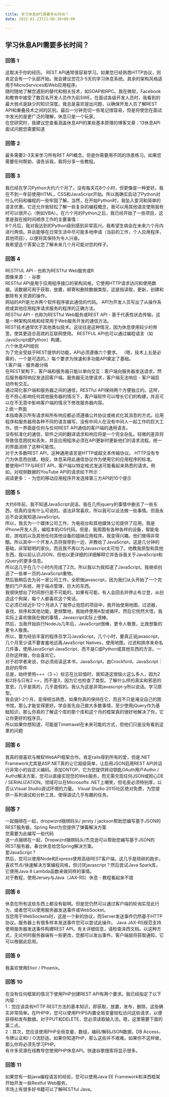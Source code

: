 ```yaml
---

title: 学习休息API需要多长时间？
date: 2022-01-23T22:08:30+08:00

---
```





## 学习休息API需要多长时间？  
### 回答 1
这取决于你的经历。 REST API通常很容易学习。如果您已经熟悉HTTP协议，则肯定会有一个头部开始。我会建议您花3-5天的学习休息系统。其余的架构风格适用于MicroServices和Web应用程序。  
随时随地了解您遇到的替代和相关技术，如SOAP和RPC。我在微软，Facebook和教育中接受了数百名开发人员作为前SWE。在面试各级开发人员时，我看到的最大弱点是缺少的知识深度。我总是喜欢提出问题，以确保开发人员了解REST API和重叠技术之间的区别。最后一分钟克切一些笔记很容易，但是将使您在面试中发光的是更广泛的理解，休息只是一个玩家。  
在您研究时，我建议您查看涵盖休息API的某些基本原理的博客文章：13休息API面试问题您需要知道  
### 回答 2
最多需要2-3天来学习所有RET API概念。但是你需要用不同的场景练习。如果您需要任何帮助，请告诉我，我将分享一些教程。  
### 回答 3
我已经在学习Python大约六个月了。没有每天花8个小时，但更像是一种爱好。我在不到一年前使用HTML，CSS和JavaScript开始。所以我确实启动了Python对什么代码和编程的一些牢固了解。当然，在开始Python时，我坠入爱河和简单的语言优惠。它还允许我轻松了解一些复杂的编程概念，我可以用其他语言使用我有时可以很开心（例如VBA）。在六个月的Python之后，我已经开始了一些项目，这里是我在按时间顺序工作的主要事情：  
6个月后，我对我达到的Python级别感到非常高兴。我希望生病会在未来六个月内进行两倍。并且能够在日常生活中尽可能多地申请（当前的工作，个人应用程序，其他项目），以便将其保持为令人兴奋。  
我希望这个答案让您了解未来几个月可能对您的样子。  
### 回答 4
RESTFUL API  - 也称为RESTful Web服务或R  
图像来源： - 谷歌  
RESTful API是用于应用程序接口的架构风格，它使用HTTP请求访问和使用数据。该数据可用于获取，放置，邮寄和删除数据类型，这是指读取，更新，创建和删除有关资源的操作。  
网站的API是允许两个软件程序彼此通信的代码。 API为开发人员写出了从操作系统或其他应用程序请求服务的程序的正确方法。  
RESTful API  - 也称为RESTful Web服务或REST API  - 基于代表性状态传输，这是一种架构风格和经常用于Web服务开发的通信方法。  
REST技术通常优于其他类似技术。这往往是这种情况，因为休息使用较少的带宽，使其更适合高效的互联网使用。 RESTFUL API也可以通过编程语言（如JavaScript或Python）构建。  
六个休息API规则  
为了完全受益于REST提供的功能，API必须遵循六个要求。 （嗯，技术上五是必需的，一个是可选的。）每个要求为快速和多功能API奠定了基础。  
1.客户端 - 服务器分隔  
在REST架构下，客户端和服务器只能以单向交互：客户端向服务器发送请求，然后服务器将响应发送回客户端。服务器无法使请求，客户端无法响应 - 客户端启动所有交互。  
通过简化客户端和服务器之间的通信，RESTful API保持两个方便独立的。这样，在不担心影响任何其他服务器的情况下，客户端软件可以增长它们的构建，并且可以在不无意中影响客户端的情况下修改服务器内容。  
2.统一界面  
本指南表示所有请求和所有响应都必须遵循公共协议或格式化其消息的方式。应用程序和服务器用各种不同的语言编写，没有中间人在没有中间人一起工作的巨大工作。统一界面是任何与任何REST API通信的客户端的通用语言。  
没有标准化的通信，软件之间的翻译请求和响应将是一个完全杂乱。轻微的差异将导致信息困扰和丢失，并且应用程序必须在API更新时更新他们的请求流程。统一的界面消除了这种可能性。  
对于大多数REST API，这种通用语言是HTTP或超文本传输​​协议。 HTTP没有专门为休息而创建。相反，休息采用此通信协议作为使用它的应用程序的标准。  
要使用HTTP与REST API，客户端以特定格式发送可能看起来熟悉的请求。例如，对视频数据的YouTube API的请求如下所示：  
阅读更多： - 为您的移动应用程序开发选择第三方API的10个提示  
### 回答 5
大约6年前，我不知道JavaScript说话。我在几件jquery的事情中删去了一些东西，但真的没有什么可说的。语法非常喜欢，所以我可以设法做一些事情。但我永远不会说我知道JavaScript。  
所以，我去为一个媒体公司工作，为电视台和其他媒体公司提供了应用。我是iPhone开发人员，编程本机iOS代码。但是，我周围有各种各样的设备，智能电视，游戏机以及其他任何其他设备的姐妹应用程序。我变得兴趣。他们做得非常酷。所以其中一个开发人员将我带到一边，并教给了JavaScript，这是几分钟的基础，非常聪明的家伙。而且我不再以为Javascript太可怕了。他教我原型和其他东西，我以前认识JSON，但他以更详细的详细解释它并告诉我关于JavaScript和jQuery的更多信息。  
所以这几乎在几个小时内完成了2次。所以我以为我知道了JavaScript。我继续创造了一些单一页的JavaScript重物。  
然后我稍后去为另一家公司工作，全职做javascript，因为我们从头开始了一个完整的门户系统，用于端点管理，巨大的东西。  
我很快想出了时间旅行是不可能的。如果有可能，有人会回去并停止布兰登，从创造这个狗屎，每个人都喜欢这个笑话。  
它必须已经近9-12个月进入了我停止抱怨的项目中，我开始使用地图，过滤器，查找，排序和其他功能，更频繁地，我始终使用A型或循环。然后它恍然大悟，我实际上喜欢做我在做的事情，Javascript实际上很棒。  
然后，当我开始执行NodeJs几年后，JavaScript很棒，更令人敬畏，比我想象的更令人敬畏。  
所以，要为经验丰富的程序员学习JavaScript，几个小时，要真正说javascript，几个月至少请不要害羞地远离JavaScript Natives，使用地图，过滤和排序来命名几件事，使用JavaScript JavaScript，而不是C或Python或其他东西的方言。一旦你这样做，你会喜欢它。  
对于初学者来说，你必须阅读这本书，JavaScript，由Crockford，JavaScript：良好的零件  
总是，始终使用===（3 =）标志在比较值时，我知道这很恼火这么多人，因为2和2将与只有2 ==，而不是3，因为它也检查了类型。了解什么样的真实和邪恶的意思，几乎是真的，几乎是假的。我认为这是非常javascript-y所以说话。学习原型。  
我会说1-2个月，变得相当熟悉，如果你真的保持在它，而且不只是淹没自己的图书馆，那么才能变得更好。学会首先自己做大多数事情，至少使用jQuery作为基础知识，那么你真的了解这个库的那个库和这个月的框架真的很好地解决了你，它让你更好的程序员。  
所以如果你想知道，可能是Timetravel在未来可能的方式，但他们只是没有看到这里的问题  
### 回答 6
我真的很喜欢与微软WebAPI框架合作。肯定rails得到所有的爱，但是.NET Framework尤其是ASP.NET真的让它超级简单，让启用JSON启用REST API并运行非常小的自定义编码。添加ONTOP，它为您提供转动钥匙OAuth用户Authn / Authz解决方案，您可以直接实现您的Web服务，而无需兑现任何JSON或担心DE / SERIALIZATION。领域可以在Microsofts .NET上嘲笑，但毛皮必须特别厚，以否认Visual Studio调试环境的力量。 Visual Studio 2015社区绝对免费，为您提供一系列调试和分析工具，使得调试几乎有趣的任务。  
### 回答 7
一起捆绑在一起，dropwizrd捆绑码头/ jersty / jackson帮助您编写基于JSON的REST服务器，Spring Rest为您提供了弹簧解决方案  
您需要为此编写一些代码  
送一点捆绑在一起，Dropwizrd捆绑码头/杰克逊可以帮助您编写基于JSON的REST服务器，春台休息给您Spring解决方案。  
爱JavaScript？  
然后，您可以使用Node和Express使用高级REST客户端。这几乎是琐碎的跑步。  
喜欢节点/快速解决方案编程风格，但讨厌javascript？然后尝试Java Spark库，它使用Java 8 Lambda函数来做同样的事情。  
对于教程，使用Jersey与Java（JAX-RS）休息 - 教程看起来不错  
### 回答 8
休息在所有这些东西上都没有聪明。但是您仍然可以通过客户端的轮询实现此行为，或者您可以使用服务器发送事件或WebSocket。  
当您用于WebSockets时，这是一个新的协议，而Server发送事件仍然基于HTTP协议。服务器上有很多样本发送事件您可以尝试此操作。 Java JAX-RS规范支持使用服务器发送事件构建REST API。有关详细信息，请检查泽西文档。以这种方式，无论何时服务器端有一些更改，您都可以发出事件。客户端层将获取通知，它可以根据此启用。  
### 回答 9
我喜欢使用Elixir / Phoenix。  
### 回答 10
在没有任何框架的情况下使用PHP创建REST API有两个要求。我已经指定了以下内容：  
1：您应该具有HTTP REST方法的基本知识，即获取，放置，发布，删除。这些确实非常简单。在PHP中，您可以使用PHPS内置全局变量轻松访问这些请求，以便获得和发布数据。对于PUT和DELETE，您必须读取输入流。嗯，这里需要下面的第二点。  
2：其次，您应该使用PHP全局变量，数组，编码/解码JSON数据，DB Access，令牌认证和I / O流舒适。如果你知道PHP，那么这些并不艰难。如果你不这样做，那么你将必须先学习PHP。  
有许多资源在线教导您使用PHP休息API。快速谷歌搜索将显示很多。  
### 回答 11
如果您有一些java编程语言的经验，您可以使用Java EE Framework和泽西框架开始开发一些Restful Web服务。  
市场上有很多好书籍可以了解RESTful Java。  
